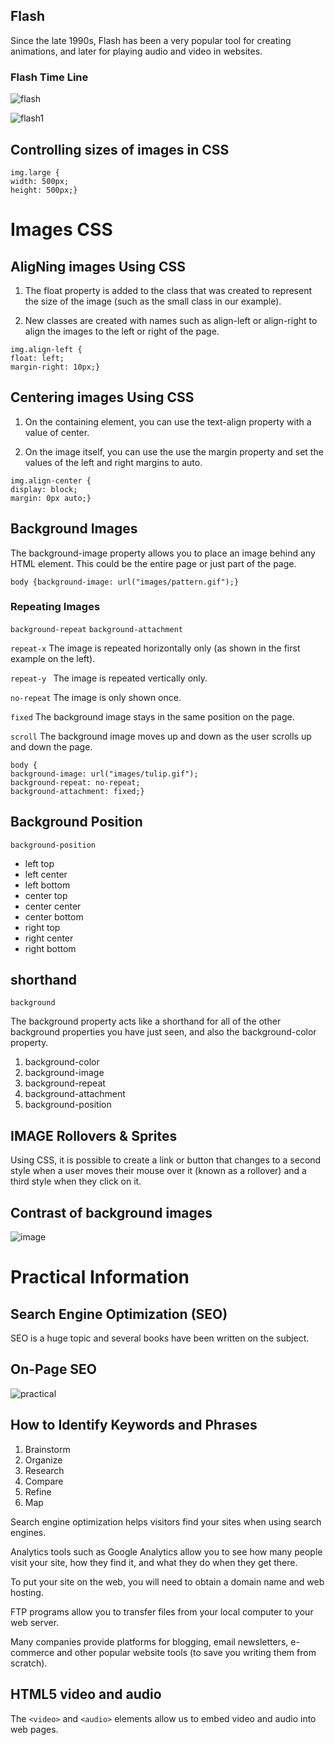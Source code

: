 ## Flash
Since the late 1990s, Flash has been a very popular tool for creating animations, and later for playing audio and video in websites.

### Flash Time Line
![flash](Screenshot(136).png)

![flash1](Screenshot(138).png)

## Controlling sizes of images in CSS
```
img.large {
width: 500px;
height: 500px;}
```

# Images CSS
## AligNing images Using CSS

1. The float property is added to the class that was created to represent the size of the image (such as the small class in our example).

2. New classes are created with names such as align-left or align-right to align the images to the left or right of the page.

```
img.align-left {
float: left;
margin-right: 10px;}
```

## Centering images Using CSS

1. On the containing element, you can use the text-align property with a value of center.

2. On the image itself, you can use the use the margin property and set the values of the left and right margins to auto.

```
img.align-center {
display: block;
margin: 0px auto;}
```

## Background Images
The background-image property allows you to place an image behind any HTML element. This could be the entire page or just part of the page.

`body {background-image: url("images/pattern.gif");}`

### Repeating Images
`background-repeat`
`background-attachment`

`repeat-x`
The image is repeated horizontally only (as shown in the first example on the left).

`repeat-y `
The image is repeated vertically only.

`no-repeat`
The image is only shown once.

`fixed`
The background image stays in the same position on the page.

`scroll`
The background image moves up and down as the user scrolls up and down the page.

```
body {
background-image: url("images/tulip.gif");
background-repeat: no-repeat;
background-attachment: fixed;}
```

## Background Position
`background-position`

* left top
* left center
* left bottom
* center top
* center center
* center bottom
* right top
* right center
* right bottom

## shorthand
`background`

The background property acts like a shorthand for all of the other background properties you have just seen, and also the background-color property.

1. background-color
2. background-image
3. background-repeat
4. background-attachment
5. background-position

## IMAGE Rollovers & Sprites 
Using CSS, it is possible to create a link or button that changes to a second style when a user moves their mouse over it (known as a rollover) and a third style when they click on it.

## Contrast of background images
![image](Screenshot(140).png)

# Practical Information
## Search Engine Optimization (SEO)
SEO is a huge topic and several books have been written on the subject. 

## On-Page SEO
![practical](Screenshot(142).png)

## How to Identify Keywords and Phrases
1. Brainstorm
2. Organize
3. Research
4. Compare
5. Refine
6. Map

Search engine optimization helps visitors find your sites when using search engines.

Analytics tools such as Google Analytics allow you to see how many people visit your site, how they find it, and what they do when they get there.

To put your site on the web, you will need to obtain a domain name and web hosting.

FTP programs allow you to transfer files from your local computer to your web server.

Many companies provide platforms for blogging, email newsletters, e-commerce and other popular website tools (to save you writing them from scratch).

## HTML5 video and audio
The `<video>` and `<audio>` elements allow us to embed video and audio into web pages.
